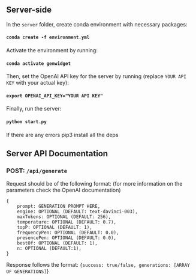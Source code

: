 ## Server-side

In the `server` folder, create conda environment with necessary packages:

#### `conda create -f environment.yml`

Activate the environment by running:

#### `conda activate genwidget`

Then, set the OpenAI API key for the server by running (replace `YOUR API KEY` with your actual key):

#### `export OPENAI_API_KEY="YOUR API KEY"`

Finally, run the server:

#### `python start.py`

If there are any errors pip3 install all the deps

## Server API Documentation

### POST: `/api/generate`

Request should be of the following format: (for more information on the parameters check the OpenAI documentation)
```
{ 
    prompt: GENERATION PROMPT HERE,
    engine: OPTIONAL (DEFAULT: text-davinci-003),
    maxTokens: OPTIONAL (DEFAULT: 256),
    temperature: OPTIONAL (DEFAULT: 0.7),
    topP: OPTIONAL (DEFAULT: 1),
    frequencyPen: OPTIONAL (DEFAULT: 0.0),
    presencePen: OPTIONAL (DEFAULT: 0.0),
    bestOf: OPTIONAL (DEFAULT: 1),
    n: OPTIONAL (DEFAULT:1),
}
```

Response follows the format: `{success: true/false, generations: [ARRAY OF GENERATIONS]`}
